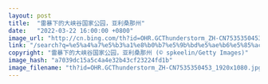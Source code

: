 ```yaml
---
layout: post
title:  "雷暴下的大峡谷国家公园，亚利桑那州"
date:   "2022-03-22 16:00:00 +0800"
image_url: "http://cn.bing.com/th?id=OHR.GCThunderstorm_ZH-CN7535350453_1920x1080.jpg&rf=LaDigue_1920x1080.jpg&pid=hp"
link: "/search?q=%e5%a4%a7%e5%b3%a1%e8%b0%b7%e5%9b%bd%e5%ae%b6%e5%85%ac%e5%9b%ad&form=hpcapt&mkt=zh-cn"
copyright: "雷暴下的大峡谷国家公园，亚利桑那州 (© spkeelin/Getty Images)"
image_hash: "a7039dc15a5c4a4e32b43cf23224fd1b"
image_filename: "th?id=OHR.GCThunderstorm_ZH-CN7535350453_1920x1080.jpg&rf=LaDigue_1920x1080.jpg&pid=hp"
---
```

